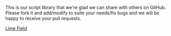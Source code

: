 This is our script library that we're glad we can share with others on GitHub.
Please fork it and add/modify to suite your needs/fix bugs and we will be happy to receive your pull requests.


[Lime Field](https://www.lime-field.se)
